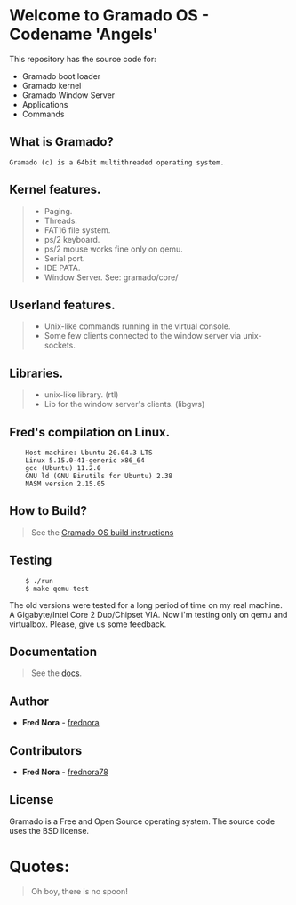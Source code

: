 # Welcome to Gramado OS - Codename 'Angels'


This repository has the source code for:

* Gramado boot loader
* Gramado kernel
* Gramado Window Server
* Applications
* Commands

## What is Gramado?

    Gramado (c) is a 64bit multithreaded operating system.

## Kernel features.

> * Paging.
> * Threads.
> * FAT16 file system.
> * ps/2 keyboard. 
> * ps/2 mouse works fine only on qemu.
> * Serial port. 
> * IDE PATA. 
> * Window Server. See: gramado/core/

## Userland features.

> * Unix-like commands running in the virtual console.
> * Some few clients connected to the window server via unix-sockets.

## Libraries.

> * unix-like library. (rtl)
> * Lib for the window server's clients. (libgws)

## Fred's compilation on Linux.
```
    Host machine: Ubuntu 20.04.3 LTS
    Linux 5.15.0-41-generic x86_64
    gcc (Ubuntu) 11.2.0 
    GNU ld (GNU Binutils for Ubuntu) 2.38
    NASM version 2.15.05
```

## How to Build?

> See the [Gramado OS build instructions](https://github.com/frednora/gramado/blob/master/admin/docs/build.md)

## Testing

```
	$ ./run
	$ make qemu-test
```

The old versions were tested for a long period of time on my 
real machine. A Gigabyte/Intel Core 2 Duo/Chipset VIA.
Now i'm testing only on qemu and virtualbox.
Please, give us some feedback.

## Documentation

> See the [docs](https://github.com/frednora/gramado/tree/main/admin/docs).

## Author

* **Fred Nora** - [frednora](https://twitter.com/frednora)

## Contributors

* **Fred Nora** - [frednora78](https://facebook.com/frednora78)

## License

Gramado is a Free and Open Source operating system.
The source code uses the BSD license.

# Quotes:
> Oh boy, there is no spoon!

